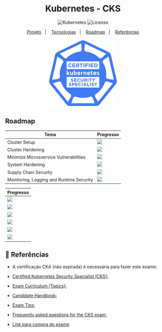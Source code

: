 <h1 align="center">Kubernetes - CKS</h1>

<p align="center">
  <img alt="Kubernetes" src="https://img.shields.io/static/v1?label=Kubernetes&message=CKS&color=8257E5&labelColor=000000"  />
  <img alt="License" src="https://img.shields.io/static/v1?label=license&message=MIT&color=49AA26&labelColor=000000">
</p>

<p align="center">
  <a href="#-projeto">Projeto</a>&nbsp;&nbsp;&nbsp;|&nbsp;&nbsp;&nbsp;
  <a href="#-tecnologias">Tecnologias</a>&nbsp;&nbsp;&nbsp;|&nbsp;&nbsp;&nbsp;
  <a href="#-roadmap">Roadmap</a>&nbsp;&nbsp;&nbsp;|&nbsp;&nbsp;&nbsp;
  <a href="#-referências">Referências</a>
</p>

<p align="center">
  <img alt="CKS" src="data/cks.png">
</p>

## Roadmap

| Tema | Progresso |
|---|---|
| Cluster Setup | ![](https://geps.dev/progress/25) |
| Cluster Hardening | ![](https://geps.dev/progress/0) |
| Minimize Microsservice Vulnerabilities | ![](https://geps.dev/progress/0) |
| System Hardening | ![](https://geps.dev/progress/0) |
| Supply Chain Security | ![](https://geps.dev/progress/0) |
| Monitoring, Logging and Runtime Security | ![](https://geps.dev/progress/0) |

| Progresso |
| --- |
| ![](https://progress-bar.dev/25/?title=ClusterSetup) |
| ![](https://progress-bar.dev/0/?title=ClusterHardening) |
| ![](https://progress-bar.dev/0/?title=MinimizeMicrosserviceVulnerabilities) |
| ![](https://progress-bar.dev/0/?title=SystemHardening) |
| ![](https://progress-bar.dev/0/?title=SupplyChainSecurity) |
| ![](https://progress-bar.dev/0/?title=MonitoringLoggingandRuntimeSecurity) |


## 📄 Referências

- A certificação CKA (não expirada) é necessária para fazer este exame:

- [Certified Kubernetes Security Specialist (CKS):](https://www.cncf.io/training/certification/cks/)
- [Exam Curriculum (Topics):](https://github.com/cncf/curriculum)
- [Candidate Handbook:](https://docs.linuxfoundation.org/tc-docs/certification/lf-handbook2)
- [Exam Tips:](https://docs.linuxfoundation.org/tc-docs/certification/important-instructions-cks)
- [Frequently asked questions for the CKS exam:](https://docs.linuxfoundation.org/tc-docs/certification/faq-cka-ckad-cks)
- [Link para compra do exame](https://training.linuxfoundation.org/certification/certified-kubernetes-security-specialist/?cjdata=MXxOfDB8WXww&cjevent=e9b11da4752b11ef828888090a82b824&utm_source=CJ&utm_medium=affiliate)